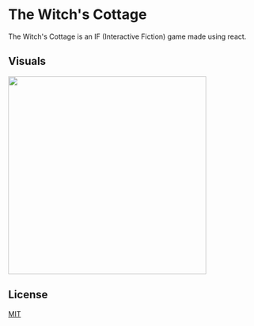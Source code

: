 # The Witch's Cottage

The Witch's Cottage is an IF (Interactive Fiction) game made using react.

## Visuals

<img
     width=400
     src="https://user-images.githubusercontent.com/11726211/166427958-1f149110-44e7-4c33-b4fa-71edc858becb.png"
/>

## License
[MIT](https://choosealicense.com/licenses/mit/)

